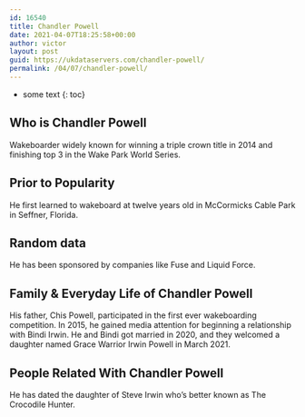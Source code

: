 ```yaml
---
id: 16540
title: Chandler Powell
date: 2021-04-07T18:25:58+00:00
author: victor
layout: post
guid: https://ukdataservers.com/chandler-powell/
permalink: /04/07/chandler-powell/
---
```


* some text
{: toc}


## Who is Chandler Powell



Wakeboarder widely known for winning a triple crown title in 2014 and finishing top 3 in the Wake Park World Series.

                
                
                
## Prior to Popularity



He first learned to wakeboard at twelve years old in McCormicks Cable Park in Seffner, Florida.

                
                
                
## Random data



He has been sponsored by companies like Fuse and Liquid Force.

                
                
                
## Family & Everyday Life of Chandler Powell



His father, Chis Powell, participated in the first ever wakeboarding competition. In 2015, he gained media attention for beginning a relationship with Bindi Irwin. He and Bindi got married in 2020, and they welcomed a daughter named Grace Warrior Irwin Powell in March 2021.

                
                
                
## People Related With Chandler Powell



He has dated the daughter of Steve Irwin who&#8217;s better known as The Crocodile Hunter.

                
              
            
          
          
          